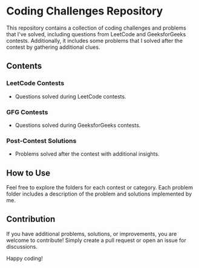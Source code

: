 # Coding Challenges Repository

This repository contains a collection of coding challenges and problems that I've solved, including questions from LeetCode and GeeksforGeeks contests. Additionally, it includes some problems that I solved after the contest by gathering additional clues.

## Contents

### LeetCode Contests

- Questions solved during LeetCode contests.

### GFG Contests

- Questions solved during GeeksforGeeks contests.

### Post-Contest Solutions

- Problems solved after the contest with additional insights.

## How to Use

Feel free to explore the folders for each contest or category. Each problem folder includes a description of the problem and solutions implemented by me.

## Contribution

If you have additional problems, solutions, or improvements, you are welcome to contribute! Simply create a pull request or open an issue for discussions.

Happy coding!

